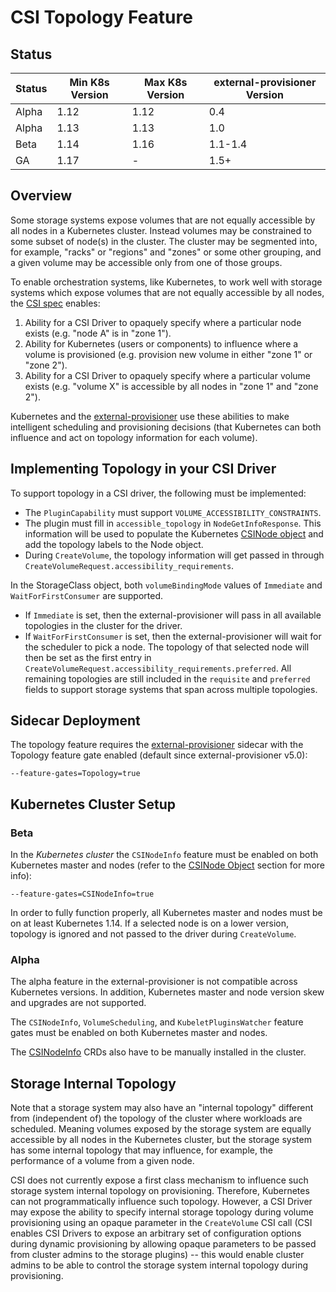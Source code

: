 # CSI Topology Feature

## Status

Status | Min K8s Version | Max K8s Version | external-provisioner Version
--|--|--|--
Alpha | 1.12 | 1.12 | 0.4
Alpha | 1.13 | 1.13 | 1.0
Beta | 1.14 | 1.16 | 1.1-1.4
GA   | 1.17 | - | 1.5+

## Overview
Some storage systems expose volumes that are not equally accessible by all nodes in a Kubernetes cluster. Instead volumes may be constrained to some subset of node(s) in the cluster. The cluster may be segmented into, for example, "racks" or "regions" and "zones" or some other grouping, and a given volume may be accessible only from one of those groups.

To enable orchestration systems, like Kubernetes, to work well with storage systems which expose volumes that are not equally accessible by all nodes, the [CSI spec](https://github.com/container-storage-interface/spec/blob/master/spec.md) enables:

1. Ability for a CSI Driver to opaquely specify where a particular node exists (e.g. "node A" is in "zone 1").
2. Ability for Kubernetes (users or components) to influence where a volume is provisioned (e.g. provision new volume in either "zone 1" or "zone 2").
3. Ability for a CSI Driver to opaquely specify where a particular volume exists (e.g. "volume X" is accessible by all nodes in "zone 1" and "zone 2").

Kubernetes and the [external-provisioner](external-provisioner.md) use these abilities to make intelligent scheduling and provisioning decisions (that Kubernetes can both influence and act on topology information for each volume).

## Implementing Topology in your CSI Driver

To support topology in a CSI driver, the following must be implemented:

* The `PluginCapability` must support `VOLUME_ACCESSIBILITY_CONSTRAINTS`.
* The plugin must fill in `accessible_topology` in `NodeGetInfoResponse`.
  This information will be used to populate the Kubernetes [CSINode object](csi-node-object.md) and add the topology labels to the Node object.
* During `CreateVolume`, the topology information will get passed in through `CreateVolumeRequest.accessibility_requirements`.

In the StorageClass object, both `volumeBindingMode` values of `Immediate` and `WaitForFirstConsumer` are supported.

* If `Immediate` is set, then the external-provisioner will pass in all available topologies in the cluster for the driver.
* If `WaitForFirstConsumer` is set, then the external-provisioner will wait for the scheduler to pick a node. The topology of that selected node will then be set as the first entry in `CreateVolumeRequest.accessibility_requirements.preferred`. All remaining topologies are still included in the `requisite` and `preferred` fields to support storage systems that span across multiple topologies.

## Sidecar Deployment

The topology feature requires the [external-provisioner](external-provisioner.md) sidecar with the Topology feature gate enabled (default since external-provisioner v5.0):

```
--feature-gates=Topology=true
```

## Kubernetes Cluster Setup

### Beta

In the *Kubernetes cluster* the `CSINodeInfo` feature must be enabled on both Kubernetes master and nodes (refer to the [CSINode Object](csi-node-object.md) section for more info):

```
--feature-gates=CSINodeInfo=true
```

In order to fully function properly, all Kubernetes master and nodes must be on at least
Kubernetes 1.14. If a selected node is on a lower version, topology is ignored and not
passed to the driver during `CreateVolume`.

### Alpha

The alpha feature in the external-provisioner is not compatible across
Kubernetes versions. In addition, Kubernetes master and node version skew and
upgrades are not supported.

The `CSINodeInfo`, `VolumeScheduling`, and `KubeletPluginsWatcher` feature gates
must be enabled on both Kubernetes master and nodes.

The [CSINodeInfo](csi-node-object.md) CRDs also have to be manually installed in the
cluster.

## Storage Internal Topology

Note that a storage system may also have an "internal topology" different from (independent of) the topology of the cluster where workloads are scheduled. Meaning volumes exposed by the storage system are equally accessible by all nodes in the Kubernetes cluster, but the storage system has some internal topology that may influence, for example, the performance of a volume from a given node.

CSI does not currently expose a first class mechanism to influence such storage system internal topology on provisioning. Therefore, Kubernetes can not programmatically influence such topology. However, a CSI Driver may expose the ability to specify internal storage topology during volume provisioning using an opaque parameter in the `CreateVolume` CSI call (CSI enables CSI Drivers to expose an arbitrary set of configuration options during dynamic provisioning by allowing opaque parameters to be passed from cluster admins to the storage plugins) -- this would enable cluster admins to be able to control the storage system internal topology during provisioning.
